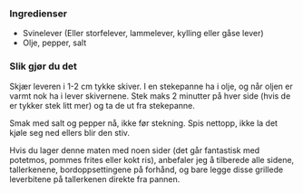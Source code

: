 
### Ingredienser
- Svinelever (Eller storfelever, lammelever, kylling eller gåse lever)
- Olje, pepper, salt

### Slik gjør du det
Skjær leveren i 1-2 cm tykke skiver. I en stekepanne ha i olje, og når oljen er varmt nok ha i lever skivernene. Stek maks 2 minutter på hver side (hvis de er tykker stek litt mer) og ta de ut fra stekepanne.

 Smak med salt og pepper nå, ikke før stekning. Spis nettopp, ikke la det kjøle seg ned ellers blir den stiv.

 Hvis du lager denne maten med noen sider (det går fantastisk med potetmos, pommes frites eller kokt ris), anbefaler jeg å tilberede alle sidene, tallerkenene, bordoppsettingene på forhånd, og bare legge disse grillede leverbitene på tallerkenen direkte fra pannen.  